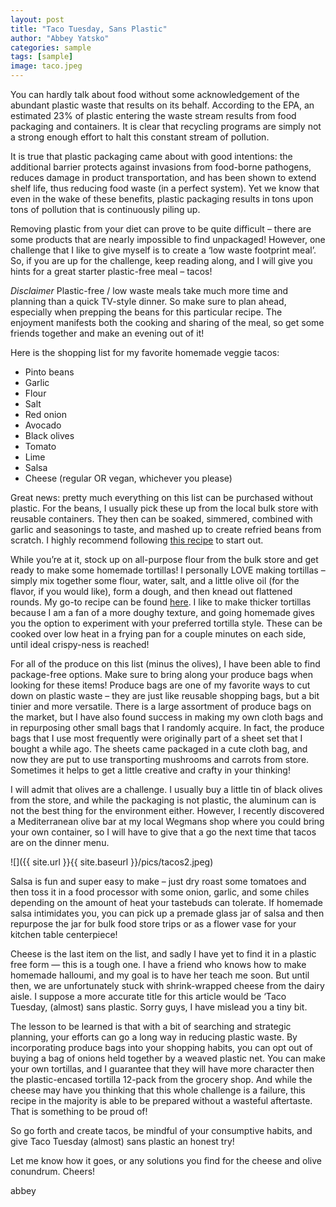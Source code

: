 ```yaml
---
layout: post
title: "Taco Tuesday, Sans Plastic"
author: "Abbey Yatsko"
categories: sample
tags: [sample]
image: taco.jpeg
---
```


You can hardly talk about food without some acknowledgement of the abundant plastic waste that results on its behalf. According to the EPA, an estimated 23% of plastic entering the waste stream results from food packaging and containers. It is clear that recycling programs are simply not a strong enough effort to halt this constant stream of pollution. 

It is true that plastic packaging came about with good intentions: the additional barrier protects against invasions from food-borne pathogens, reduces damage in product transportation, and has been shown to extend shelf life, thus reducing food waste (in a perfect system).  Yet we know that even in the wake of these benefits, plastic packaging results in tons upon tons of pollution that is continuously piling up. 

Removing plastic from your diet can prove to be quite difficult – there are some products that are nearly impossible to find unpackaged! However, one challenge that I like to give myself is to create a ‘low waste footprint meal’. So, if you are up for the challenge, keep reading along, and I will give you hints for a great starter plastic-free meal – tacos!

*Disclaimer* Plastic-free / low waste meals take much more time and planning than a quick TV-style dinner. So make sure to plan ahead, especially when prepping the beans for this particular recipe. The enjoyment manifests both the cooking and sharing of the meal, so get some friends together and make an evening out of it!

Here is the shopping list for my favorite homemade veggie tacos:
* Pinto beans
* Garlic
* Flour
* Salt
* Red onion
* Avocado
* Black olives
* Tomato
* Lime
* Salsa
* Cheese (regular OR vegan, whichever you please)

Great news: pretty much everything on this list can be purchased without plastic. For the beans, I usually pick these up from the local bulk store with reusable containers. They then can be soaked, simmered, combined with garlic and seasonings to taste, and mashed up to create refried beans from scratch. I highly recommend following [this recipe](https://houseofyumm.com/homemade-refried-beans/) to start out.

While you’re at it, stock up on all-purpose flour from the bulk store and get ready to make some homemade tortillas! I personally LOVE making tortillas – simply mix together some flour, water, salt, and a little olive oil (for the flavor, if you would like), form a dough, and then knead out flattened rounds. My go-to recipe can be found [here](https://www.tasteofhome.com/recipes/homemade-tortillas/). I like to make thicker tortillas because I am a fan of a more doughy texture, and going homemade gives you the option to experiment with your preferred tortilla style. These can be cooked over low heat in a frying pan for a couple minutes on each side, until ideal crispy-ness is reached!

For all of the produce on this list (minus the olives), I have been able to find package-free options. Make sure to bring along your produce bags when looking for these items! Produce bags are one of my favorite ways to cut down on plastic waste – they are just like reusable shopping bags, but a bit tinier and more versatile. There is a large assortment of produce bags on the market, but I have also found success in making my own cloth bags and in repurposing other small bags that I randomly acquire. In fact, the produce bags that I use most frequently were originally part of a sheet set that I bought a while ago. The sheets came packaged in a cute cloth bag, and now they are put to use transporting mushrooms and carrots from store. Sometimes it helps to get a little creative and crafty in your thinking!

I will admit that olives are a challenge. I usually buy a little tin of black olives from the store, and while the packaging is not plastic, the aluminum can is not the best thing for the environment either. However, I recently discovered a Mediterranean olive bar at my local Wegmans shop where you could bring your own container, so I will have to give that a go the next time that tacos are on the dinner menu.

![]({{ site.url }}{{ site.baseurl }}/pics/tacos2.jpeg)

Salsa is fun and super easy to make – just dry roast some tomatoes and then toss it in a food processor with some onion, garlic, and some chiles depending on the amount of heat your tastebuds can tolerate. If homemade salsa intimidates you, you can pick up a premade glass jar of salsa and then repurpose the jar for bulk food store trips or as a flower vase for your kitchen table centerpiece!

Cheese is the last item on the list, and sadly I have yet to find it in a plastic free form — this is a tough one. I have a friend who knows how to make homemade halloumi, and my goal is to have her teach me soon. But until then, we are unfortunately stuck with shrink-wrapped cheese from the dairy aisle. I suppose a more accurate title for this article would be ‘Taco Tuesday, (almost) sans plastic. Sorry guys, I have mislead you a tiny bit.

The lesson to be learned is that with a bit of searching and strategic planning, your efforts can go a long way in reducing plastic waste. By incorporating produce bags into your shopping habits, you can opt out of buying a bag of onions held together by a weaved plastic net. You can make your own tortillas, and I guarantee that they will have more character then the plastic-encased tortilla 12-pack from the grocery shop. And while the cheese may have you thinking that this whole challenge is a failure, this recipe in the majority is able to be prepared without a wasteful aftertaste. That is something to be proud of!

So go forth and create tacos, be mindful of your consumptive habits, and give Taco Tuesday (almost) sans plastic an honest try!

Let me know how it goes, or any solutions you find for the cheese and olive conundrum. Cheers!

abbey


